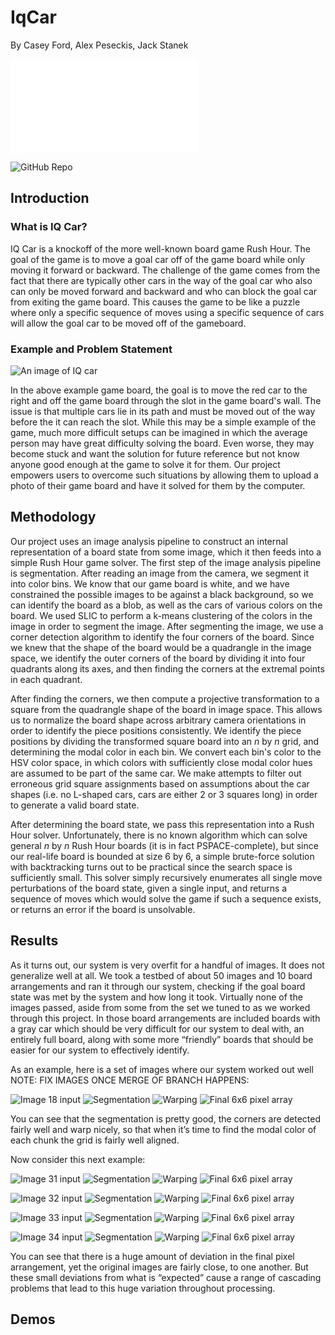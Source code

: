 # IqCar

By Casey Ford, Alex Peseckis, Jack Stanek

![Presentation Link](./CS%20766%20Computer%20Vision%20Project.pdf)

![GitHub Repo](https://github.com/alex-panda/IqCar)

## Introduction

### What is IQ Car?

IQ Car is a knockoff of the more well-known board game Rush Hour. The goal of the game is to move a goal car off of the game board while only moving it forward or backward. The challenge of the game comes from the fact that there are typically other cars in the way of the goal car who also can only be moved forward and backward and who can block the goal car from exiting the game board. This causes the game to be like a puzzle where only a specific sequence of moves using a specific sequence of cars will allow the goal car to be moved off of the gameboard.

### Example and Problem Statement

![An image of IQ car](./imgs/iq_car_example.png)

In the above example game board, the goal is to move the red car to the right and off the game board through the slot in the game board's wall. The issue is that multiple cars lie in its path and must be moved out of the way before the it can reach the slot. While this may be a simple example of the game, much more difficult setups can be imagined in which the average person may have great difficulty solving the board. Even worse, they may become stuck and want the solution for future reference but not know anyone good enough at the game to solve it for them. Our project empowers users to overcome such situations by allowing them to upload a photo of their game board and have it solved for them by the computer.

## Methodology

Our project uses an image analysis pipeline to construct an internal representation of a board state from some image,
which it then feeds into a simple Rush Hour game solver. The first step of the image analysis pipeline is
segmentation. After reading an image from the camera, we segment it into color bins. We know that our game board is
white, and we have constrained the possible images to be against a black background, so we can identify the board as a
blob, as well as the cars of various colors on the board. We used SLIC to perform a k-means clustering of the colors in
the image in order to segment the image. After segmenting the image, we use a corner detection algorithm to identify
the four corners of the board. Since we knew that the shape of the board would be a quadrangle in the image space, we
identify the outer corners of the board by dividing it into four quadrants along its axes, and then finding the corners
at the extremal points in each quadrant.

After finding the corners, we then compute a projective transformation to a square from the quadrangle shape of the
board in image space. This allows us to normalize the board shape across arbitrary camera orientations in order to
identify the piece positions consistently. We identify the piece positions by dividing the transformed square board into
an _n_ by _n_ grid, and determining the modal color in each bin. We convert each bin's color to the HSV color space, in
which colors with sufficiently close modal color hues are assumed to be part of the same car. We make attempts to filter
out erroneous grid square assignments based on assumptions about the car shapes (i.e. no L-shaped cars, cars are either
2 or 3 squares long) in order to generate a valid board state.

After determining the board state, we pass this representation into a Rush Hour solver. Unfortunately, there is no known
algorithm which can solve general _n_ by _n_ Rush Hour boards (it is in fact PSPACE-complete), but since our real-life
board is bounded at size 6 by 6, a simple brute-force solution with backtracking turns out to be practical since the
search space is sufficiently small. This solver simply recursively enumerates all single move perturbations of the board
state, given a single input, and returns a sequence of moves which would solve the game if such a sequence exists, or
returns an error if the board is unsolvable.

## Results

As it turns out, our system is very overfit for a handful of images. It does not generalize well at all. We took a testbed of about 50 images and 10 board arrangements and ran it through our system, checking if the goal board state was met by the system and how long it took. Virtually none of the images passed, aside from some from the set we tuned to as we worked through this project. In those board arrangements are included boards with a gray car which should be very difficult for our system to deal with, an entirely full board, along with some more “friendly” boards that should be easier for our system to effectively identify. 

As an example, here is a set of images where our system worked out well NOTE: FIX IMAGES ONCE MERGE OF BRANCH HAPPENS:

![Image 18 input](../outputs/input_image_18.png) 
![Segmentation](../outputs/segmented_image_18.png)
![Warping](../outputs/warped_image_18.png)
![Final 6x6 pixel array](../outputs/6x6_pixel_image_18.png)

You can see that the segmentation is pretty good, the corners are detected fairly well and warp nicely, so that when it’s time to find the modal color of each chunk the grid is fairly well aligned. 

Now consider this next example:

![Image 31 input](../outputs/input_image_31.png) 
![Segmentation](../outputs/segmented_image_31.png)
![Warping](../outputs/warped_image_31.png)
![Final 6x6 pixel array](../outputs/6x6_pixel_image_31.png)

![Image 32 input](../outputs/input_image_32.png) 
![Segmentation](../outputs/segmented_image_32.png)
![Warping](../outputs/warped_image_32.png)
![Final 6x6 pixel array](../outputs/6x6_pixel_image_32.png)

![Image 33 input](../outputs/input_image_33.png) 
![Segmentation](../outputs/segmented_image_33.png)
![Warping](../outputs/warped_image_33.png)
![Final 6x6 pixel array](../outputs/6x6_pixel_image_33.png)

![Image 34 input](../outputs/input_image_34.png) 
![Segmentation](../outputs/segmented_image_34.png)
![Warping](../outputs/warped_image_34.png)
![Final 6x6 pixel array](../outputs/6x6_pixel_image_34.png)

You can see that there is a huge amount of deviation in the final pixel arrangement, yet the original images are fairly close, to one another. But these small deviations from what is “expected” cause a range of cascading problems that lead to this huge variation throughout processing. 

## Demos


